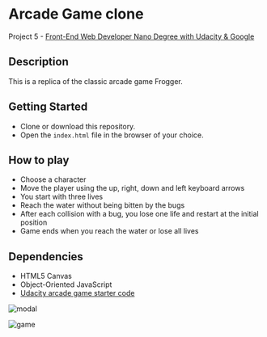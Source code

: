 # Arcade Game clone

Project 5 - [Front-End Web Developer Nano Degree with Udacity & Google](https://eu.udacity.com/course/front-end-web-developer-nanodegree--nd001)

## Description

This is a replica of the classic arcade game Frogger.

## Getting Started
* Clone or download this repository. 
* Open the `index.html` file in the browser of your choice.

## How to play

- Choose a character
- Move the player using the up, right, down and left keyboard arrows
- You start with three lives
- Reach the water without being bitten by the bugs
- After each collision with a bug, you lose one life and restart at the initial position
- Game ends when you reach the water or lose all lives

## Dependencies

- HTML5 Canvas
- Object-Oriented JavaScript
- [Udacity arcade game starter code](https://github.com/udacity/frontend-nanodegree-arcade-game)

![modal](https://user-images.githubusercontent.com/18640359/40382204-7eb51950-5e06-11e8-8b7e-87457921d5bf.PNG)

![game](https://user-images.githubusercontent.com/18640359/40382205-7efc978a-5e06-11e8-866d-2823a442ce38.PNG)